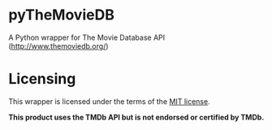 pyTheMovieDB
============

A Python wrapper for The Movie Database API (http://www.themoviedb.org/)

Licensing
=========

This wrapper is licensed under the terms of the [MIT license](http://opensource.org/licenses/mit-license.php).

**This product uses the TMDb API but is not endorsed or certified by TMDb.**
